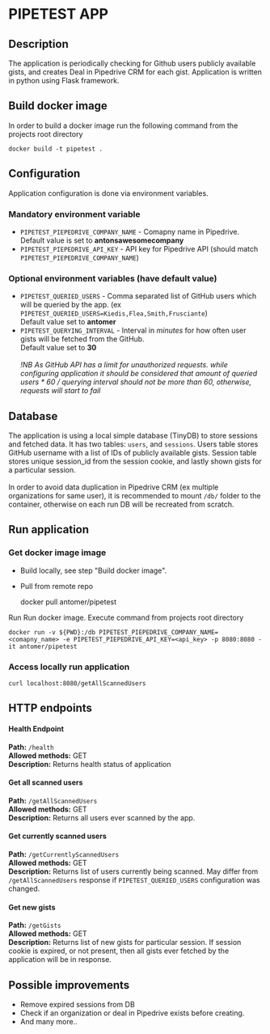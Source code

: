 # PIPETEST APP
## Description 
The application is periodically checking for Github users publicly available gists, and creates Deal in Pipedrive CRM for each gist. Application is written in python using Flask framework.

## Build docker image
In order to build a docker image run the following command from the projects root directory

    docker build -t pipetest .

## Configuration
Application configuration is done via environment variables. 
### Mandatory environment variable 
* `PIPETEST_PIEPEDRIVE_COMPANY_NAME` - Comapny name in Pipedrive. Default value is set to **antonsawesomecompany**
* `PIPETEST_PIEPEDRIVE_API_KEY` - API key for Pipedrive API (should match `PIPETEST_PIEPEDRIVE_COMPANY_NAME`) 

### Optional environment variables (have default value)
* `PIPETEST_QUERIED_USERS` - Comma separated list of GitHub users which will be queried by the app. (ex `PIPETEST_QUERIED_USERS=Kiedis,Flea,Smith,Frusciante`) <br>Default value set to **antomer**
* `PIPETEST_QUERYING_INTERVAL` - Interval in *minutes* for how often user gists will be fetched from the GitHub. <br>Default value set to **30**
<em><br><br>!NB As GitHub API has a limit for unauthorized requests. while configuring application it should be considered that amount of queried users * 60 / querying interval should not be more than 60, otherwise, requests will start to fail </em>

## Database
The application is using a local simple database (TinyDB) to store sessions and fetched data. It has two tables: `users`, and `sessions`. Users table stores GitHub username with a list of IDs of publicly available gists. Session table stores unique session_id from the session cookie, and lastly shown gists for a particular session.
<br><br> 
In order to avoid data duplication in Pipedrive CRM (ex multiple organizations for same user), it is recommended to mount `/db/` folder to the container, otherwise on each run DB will be recreated from scratch.

## Run application
### Get docker image image
* Build locally, see step "Build docker image".  
* Pull from remote repo

    
    docker pull antomer/pipetest

Run Run docker image. Execute command from projects root directory 

    docker run -v ${PWD}:/db PIPETEST_PIEPEDRIVE_COMPANY_NAME=<comapny_name> -e PIPETEST_PIEPEDRIVE_API_KEY=<api_key> -p 8080:8080 -it antomer/pipetest

### Access locally run application
    curl localhost:8080/getAllScannedUsers
## HTTP endpoints
#### Health Endpoint
**Path:** `/health`<br>
**Allowed methods:** GET<br>
**Description:** Returns health status of application<br>

#### Get all scanned users
**Path:** `/getAllScannedUsers`<br>
**Allowed methods:** GET<br>
**Description:** Returns all users ever scanned by the app.<br>

#### Get currently scanned users
**Path:** `/getCurrentlyScannedUsers`<br>
**Allowed methods:** GET<br>
**Description:** Returns list of users currently being scanned. May differ from `/getAllScannedUsers` response if `PIPETEST_QUERIED_USERS` configuration was changed.<br>

#### Get new gists
**Path:** `/getGists`<br>
**Allowed methods:** GET<br>
**Description:** Returns list of new gists for particular session. If session cookie is expired, or not present, then all gists ever fetched by the application will be in response.<br>

## Possible improvements
* Remove expired sessions from DB
* Check if an organization or deal in Pipedrive exists before creating.
* And many more..